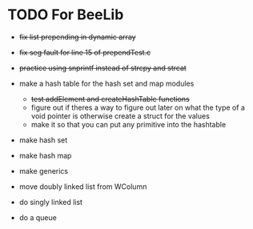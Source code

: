 # TODO For BeeLib

+ ~~fix list prepending in dynamic array~~ 
+ ~~fix seg fault for line 15 of prependTest.c~~
+ ~~practice using snprintf instead of strcpy and strcat~~

+ make a hash table for the hash set and map modules
    + ~~test addElement and createHashTable functions~~
    + figure out if theres a way to figure out later on what the type of a void pointer is otherwise create a struct for the values 
    + make it so that you can put any primitive into the hashtable
+ make hash set 
+ make hash map 
+ make generics
+ move doubly linked list from WColumn
+ do singly linked list 
+ do a queue 
